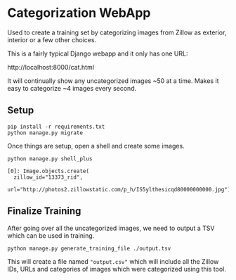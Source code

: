# Categorization WebApp

Used to create a training set by categorizing images from Zillow as exterior, interior or a few other choices.

This is a fairly typical Django webapp and it only has one URL:

  http://localhost:8000/cat.html

It will continually show any uncategorized images ~50 at a time. Makes it easy to categorize ~4 images every second.

## Setup

```
pip install -r requirements.txt
python manage.py migrate
```

Once things are setup, open a shell and create some images.

```
python manage.py shell_plus

[0]: Image.objects.create(
  zillow_id="13373_rid",
  url="http://photos2.zillowstatic.com/p_h/IS5ylthesicqd80000000000.jpg")
```

## Finalize Training

After going over all the uncategorized images, we need to output a TSV which can be used in training.

`python manage.py generate_training_file ./output.tsv`

This will create a file named `"output.csv"` which will include all the Zillow IDs, URLs and categories of images which were categorized using this tool.
